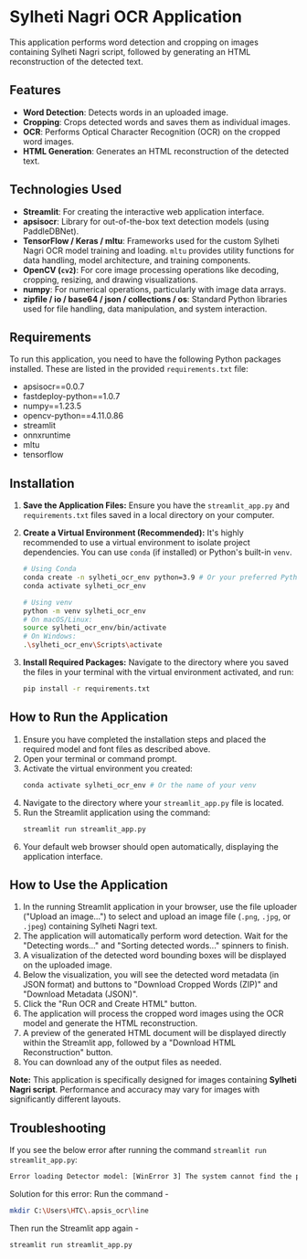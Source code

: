 # Sylheti Nagri OCR Application

This application performs word detection and cropping on images containing Sylheti Nagri script, followed by generating an HTML reconstruction of the detected text.

## Features

- **Word Detection**: Detects words in an uploaded image.
- **Cropping**: Crops detected words and saves them as individual images.
- **OCR**: Performs Optical Character Recognition (OCR) on the cropped word images.
- **HTML Generation**: Generates an HTML reconstruction of the detected text.

## Technologies Used

-   **Streamlit**: For creating the interactive web application interface.
-   **apsisocr**: Library for out-of-the-box text detection models (using PaddleDBNet).
-   **TensorFlow / Keras / mltu**: Frameworks used for the custom Sylheti Nagri OCR model training and loading. `mltu` provides utility functions for data handling, model architecture, and training components.
-   **OpenCV (`cv2`)**: For core image processing operations like decoding, cropping, resizing, and drawing visualizations.
-   **numpy**: For numerical operations, particularly with image data arrays.
-   **zipfile / io / base64 / json / collections / os**: Standard Python libraries used for file handling, data manipulation, and system interaction.

## Requirements

To run this application, you need to have the following Python packages installed. These are listed in the provided `requirements.txt` file:

- apsisocr==0.0.7
- fastdeploy-python==1.0.7
- numpy==1.23.5
- opencv-python==4.11.0.86
- streamlit
- onnxruntime
- mltu
- tensorflow

## Installation

1.  **Save the Application Files:**
    Ensure you have the `streamlit_app.py` and `requirements.txt` files saved in a local directory on your computer.

2.  **Create a Virtual Environment (Recommended):**
    It's highly recommended to use a virtual environment to isolate project dependencies. You can use `conda` (if installed) or Python's built-in `venv`.

    ```bash
    # Using Conda
    conda create -n sylheti_ocr_env python=3.9 # Or your preferred Python version (3.9 used in recent examples)
    conda activate sylheti_ocr_env

    # Using venv
    python -m venv sylheti_ocr_env
    # On macOS/Linux:
    source sylheti_ocr_env/bin/activate
    # On Windows:
    .\sylheti_ocr_env\Scripts\activate
    ```

3.  **Install Required Packages:**
    Navigate to the directory where you saved the files in your terminal with the virtual environment activated, and run:

    ```bash
    pip install -r requirements.txt
    ```


## How to Run the Application

1.  Ensure you have completed the installation steps and placed the required model and font files as described above.
2.  Open your terminal or command prompt.
3.  Activate the virtual environment you created:
    ```bash
    conda activate sylheti_ocr_env # Or the name of your venv
    ```
4.  Navigate to the directory where your `streamlit_app.py` file is located.
5.  Run the Streamlit application using the command:
    ```bash
    streamlit run streamlit_app.py
    ```
6.  Your default web browser should open automatically, displaying the application interface.

## How to Use the Application

1.  In the running Streamlit application in your browser, use the file uploader ("Upload an image...") to select and upload an image file (`.png`, `.jpg`, or `.jpeg`) containing Sylheti Nagri text.
2.  The application will automatically perform word detection. Wait for the "Detecting words..." and "Sorting detected words..." spinners to finish.
3.  A visualization of the detected word bounding boxes will be displayed on the uploaded image.
4.  Below the visualization, you will see the detected word metadata (in JSON format) and buttons to "Download Cropped Words (ZIP)" and "Download Metadata (JSON)".
5.  Click the "Run OCR and Create HTML" button.
6.  The application will process the cropped word images using the OCR model and generate the HTML reconstruction.
7.  A preview of the generated HTML document will be displayed directly within the Streamlit app, followed by a "Download HTML Reconstruction" button.
8.  You can download any of the output files as needed.

**Note:** This application is specifically designed for images containing **Sylheti Nagri script**. Performance and accuracy may vary for images with significantly different layouts.


## Troubleshooting

If you see the below error after running the command `streamlit run streamlit_app.py`:

```bash
Error loading Detector model: [WinError 3] The system cannot find the path specified: 'C:\Users\{YOUR_USERNAME}/.apsis_ocr/line'
```

Solution for this error: Run the command -
```bash
mkdir C:\Users\HTC\.apsis_ocr\line
```

Then run the Streamlit app again -
```bash
streamlit run streamlit_app.py
```



